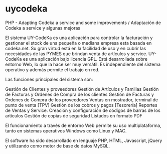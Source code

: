 uycodeka
========

PHP - Adapting Codeka a service and some improvements / Adaptación de Codeka a service y algunas mejoras

El sistema UY-CodeKa es una aplicación para controlar la facturación y gestionar el stock de una pequeña o mediana empresa esta basada en codeka.net. Su gran virtud está en la facilidad de uso y en cubrir las necesidades de las PYMES que brindan venta de artículos y service. 
UY-CodeKa es una aplicación bajo licencia GPL. Está desarrollada sobre entorno Web, lo que la hace ser muy versátil. Es independiente del sistema operativo y además permite el trabajo en red. 

Las funciones principales del sistema son: 

Gestión de Clientes y proveedores
Gestión de Artículos y Familias 
Gestión de Facturas y Ordenes de Compra de los clientes 
Gestión de Facturas y Ordenes de Compra de los proveedores 
Ventas en mostrador, terminal de punto de venta [TPV] 
Gestión de los cobros y pagos [Tesorería] 
Reportes de Ventas y Service.
Creación y configuración de códigos de barras de los artículos 
Gestión de copias de seguridad 
Listados en formato PDF 

El funcionamiento a través de entorno Web permite su uso multiplataforma, tanto en sistemas operativos Windows como Linux y MAC. 

El software ha sido desarrollado en lenguaje PHP, HTML, Javascript, jQuery y utilizando como motor de base de 
datos MySQL. 
